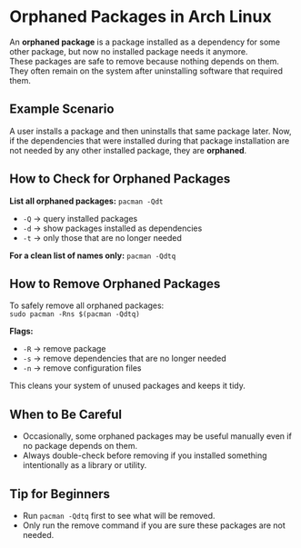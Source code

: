# Orphaned Packages in Arch Linux

An **orphaned package** is a package installed as a dependency for some other package, but now no installed package needs it anymore.  
These packages are safe to remove because nothing depends on them.  
They often remain on the system after uninstalling software that required them.

## Example Scenario

A user installs a package and then uninstalls that same package later. Now, if the dependencies that were installed during that package installation are not needed by any other installed package, they are **orphaned**.

## How to Check for Orphaned Packages

**List all orphaned packages:**
`pacman -Qdt`  
- `-Q` → query installed packages  
- `-d` → show packages installed as dependencies  
- `-t` → only those that are no longer needed  

**For a clean list of names only:**
`pacman -Qdtq`

## How to Remove Orphaned Packages

To safely remove all orphaned packages:  
`sudo pacman -Rns $(pacman -Qdtq)`  

**Flags:**  
- `-R` → remove package  
- `-s` → remove dependencies that are no longer needed  
- `-n` → remove configuration files  

This cleans your system of unused packages and keeps it tidy.

## When to Be Careful

- Occasionally, some orphaned packages may be useful manually even if no package depends on them.  
- Always double-check before removing if you installed something intentionally as a library or utility.

## Tip for Beginners

- Run `pacman -Qdtq` first to see what will be removed.  
- Only run the remove command if you are sure these packages are not needed.
